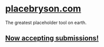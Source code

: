 # [placebryson.com](placebryson.com)

The greatest placeholder tool on earth.

## [Now accepting submissions!](https://github.com/mattdrose/placebryson/upload/master/images)
